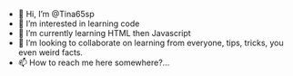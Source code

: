 - 👋 Hi, I’m @Tina65sp
- 👀 I’m interested in learning code
- 🌱 I’m currently learning HTML then Javascript
- 💞️ I’m looking to collaborate on learning from everyone, tips, tricks, you even weird facts.
- 📫 How to reach me here somewhere?...

<!---
Tina65sp/Tina65sp is a ✨ special ✨ repository because its `README.md` (this file) appears on your GitHub profile.
You can click the Preview link to take a look at your changes.
--->
